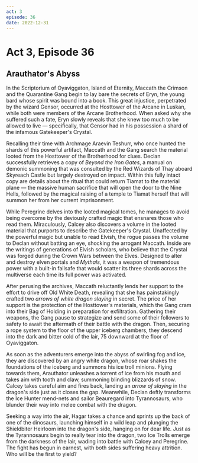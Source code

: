 ```yaml
---
act: 3
episode: 36
date: 2022-12-31
---
```

# Act 3, Episode 36
## Arauthator's Abyss
In the Scriptorium of Oyaviggaton, Island of Eternity, Maccath the Crimson and the Quarantine Gang begin to lay bare the secrets of Eryn, the young bard whose spirit was bound into a book. This great injustice, perpetrated by the wizard Gensor, occurred at the Hosttower of the Arcane in Luskan, while both were members of the Arcane Brotherhood. When asked why she suffered such a fate, Eryn slowly reveals that she knew too much to be allowed to live — specifically, that Gensor had in his possession a shard of the infamous Gatekeeper's Crystal.

Recalling their time with Archmage Araevin Teshurr, who once hunted the shards of this powerful artifact, Maccath and the Gang search the material looted from the Hosttower of the Brotherhood for clues. Declan successfully retrieves a copy of *Beyond the Iron Gates*, a manual on demonic summoning that was consulted by the Red Wizards of Thay aboard Skyreach Castle but largely destroyed on impact. Within this fully intact copy are details about the ritual that could return Tiamat to the material plane — the massive human sacrifice that will open the door to the Nine Hells, followed by the magical raising of a temple to Tiamat herself that will summon her from her current imprisonment.

While Peregrine delves into the looted magical tomes, he manages to avoid being overcome by the deviously crafted magic that ensnares those who read them. Miraculously, Calcey also discovers a volume in the looted material that purports to describe the Gatekeeper's Crystal. Unaffected by the powerful magic but unable to read Elvish, the rogue passes the volume to Declan without batting an eye, shocking the arrogant Maccath. Inside are the writings of generations of Elvish scholars, who believe that the Crystal was forged during the Crown Wars between the Elves. Designed to alter and destroy elven portals and _Mythals_, it was a weapon of tremendous power with a built-in failsafe that would scatter its three shards across the multiverse each time its full power was activated.

After perusing the archives, Maccath reluctantly lends her support to the effort to drive off Old White Death, revealing that she has painstakingly crafted two *arrows of white dragon slaying* in secret. The price of her support is the protection of the Hosttower's materials, which the Gang cram into their Bag of Holding in preparation for exfiltration. Gathering their weapons, the Gang pause to strategize and send some of their followers to safety to await the aftermath of their battle with the dragon. Then, securing a rope system to the floor of the upper iceberg chambers, they descend into the dark and bitter cold of the lair, 75 downward at the floor of Oyaviggaton.

As soon as the adventurers emerge into the abyss of swirling fog and ice, they are discovered by an angry white dragon, whose roar shakes the foundations of the iceberg and summons his ice troll minions. Flying towards them, Arauthator unleashes a torrent of ice from his mouth and takes aim with tooth and claw, summoning blinding blizzards of snow. Calcey takes careful aim and fires back, landing an _arrow of slaying_ in the dragon's side just as it closes the gap. Meanwhile, Declan deftly transforms the Ice Hunter mend-nets and sailor Beauregard into Tyrannosaurs, who blunder their way into melee combat with the dragon.

Seeking a way into the air, Hagar takes a chance and sprints up the back of one of the dinosaurs, launching himself in a wild leap and plunging the Shieldbiter Heirloom into the dragon's side, hanging on for dear life. Just as the Tyrannosaurs begin to really tear into the dragon, two Ice Trolls emerge from the darkness of the lair, wading into battle with Calcey and Peregrine. The fight has begun in earnest, with both sides suffering heavy attrition. Who will be the first to yield?


